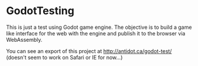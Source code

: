 # GodotTesting

This is just a test using Godot game engine.
The objective is to build a game like interface for the web with the engine and publish it to the browser via WebAssembly.

You can see an export of this project at http://antidot.ca/godot-test/ (doesn't seem to work on Safari or IE for now...)

